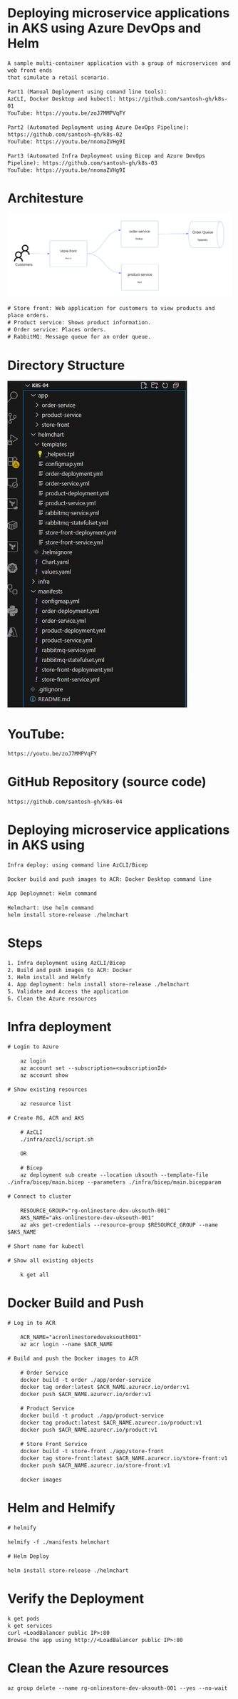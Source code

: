 # Deploying microservice applications in AKS using Azure DevOps and Helm

    A sample multi-container application with a group of microservices and web front ends 
    that simulate a retail scenario.

    Part1 (Manual Deployment using comand line tools):
    AzCLI, Docker Desktop and kubectl: https://github.com/santosh-gh/k8s-01
    YouTube: https://youtu.be/zoJ7MMPVqFY

    Part2 (Automated Deployment using Azure DevOps Pipeline): https://github.com/santosh-gh/k8s-02
    YouTube: https://youtu.be/nnomaZVHg9I

    Part3 (Automated Infra Deployment using Bicep and Azure DevOps Pipeline): https://github.com/santosh-gh/k8s-03
    YouTube: https://youtu.be/nnomaZVHg9I

# Architesture

![Store Architesture](aks-store-architecture.png)

    # Store front: Web application for customers to view products and place orders.
    # Product service: Shows product information.
    # Order service: Places orders.
    # RabbitMQ: Message queue for an order queue.

# Directory Structure

![Directory Structure](image.png) 

# YouTube: 

    https://youtu.be/zoJ7MMPVqFY    
 
# GitHub Repository (source code)

    https://github.com/santosh-gh/k8s-04


# Deploying microservice applications in AKS using 

    Infra deploy: using command line AzCLI/Bicep

    Docker build and push images to ACR: Docker Desktop command line

    App Deploymnet: Helm command

    Helmchart: Use helm command 
    helm install store-release ./helmchart

# Steps

    1. Infra deployment using AzCLI/Bicep
    2. Build and push images to ACR: Docker
    3. Helm install and Helmfy
    4. App deployment: helm install store-release ./helmchart
    5. Validate and Access the application
    6. Clean the Azure resources

# Infra deployment

    # Login to Azure

        az login
        az account set --subscription=<subscriptionId>
        az account show

    # Show existing resources

        az resource list

    # Create RG, ACR and AKS

        # AzCLI
        ./infra/azcli/script.sh

        OR

        # Bicep
        az deployment sub create --location uksouth --template-file ./infra/bicep/main.bicep --parameters ./infra/bicep/main.bicepparam

    # Connect to cluster

        RESOURCE_GROUP="rg-onlinestore-dev-uksouth-001"
        AKS_NAME="aks-onlinestore-dev-uksouth-001"
        az aks get-credentials --resource-group $RESOURCE_GROUP --name $AKS_NAME

    # Short name for kubectl

    # Show all existing objects

        k get all

# Docker Build and Push

    # Log in to ACR

        ACR_NAME="acronlinestoredevuksouth001"
        az acr login --name $ACR_NAME

    # Build and push the Docker images to ACR

        # Order Service
        docker build -t order ./app/order-service 
        docker tag order:latest $ACR_NAME.azurecr.io/order:v1
        docker push $ACR_NAME.azurecr.io/order:v1

        # Product Service
        docker build -t product ./app/product-service 
        docker tag product:latest $ACR_NAME.azurecr.io/product:v1
        docker push $ACR_NAME.azurecr.io/product:v1

        # Store Front Service
        docker build -t store-front ./app/store-front 
        docker tag store-front:latest $ACR_NAME.azurecr.io/store-front:v1
        docker push $ACR_NAME.azurecr.io/store-front:v1

        docker images

# Helm and Helmify

    # helmify 

    helmify -f ./manifests helmchart

    # Helm Deploy

    helm install store-release ./helmchart

# Verify the Deployment

    k get pods
    k get services
    curl <LoadBalancer public IP>:80
    Browse the app using http://<LoadBalancer public IP>:80

# Clean the Azure resources

    az group delete --name rg-onlinestore-dev-uksouth-001 --yes --no-wait